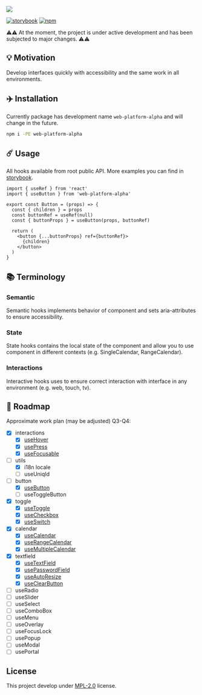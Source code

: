 ![](https://user-images.githubusercontent.com/7934638/126305621-6a520c6c-8779-42ad-a3c9-74a8be93574f.png)

[![storybook](https://img.shields.io/badge/storybook-000?style=flat-square)][storybook] [![npm](https://img.shields.io/npm/v/web-platform-alpha.svg?style=flat-square&labelColor=111)][npm]

⚠️⚠️ At the moment, the project is under active development and has been subjected to major changes. ⚠️⚠️

## 💡 Motivation

Develop interfaces quickly with accessibility and the same work in all environments.

## ✈️ Installation

Currently package has development name `web-platform-alpha` and will change in the future.

```sh
npm i -PE web-platform-alpha
```

## ☄️ Usage

All hooks available from root public API. More examples you can find in [storybook](storybook).

```tsx
import { useRef } from 'react'
import { useButton } from 'web-platform-alpha'

export const Button = (props) => {
  const { children } = props
  const buttonRef = useRef(null)
  const { buttonProps } = useButton(props, buttonRef)

  return (
    <button {...buttonProps} ref={buttonRef}>
      {children}
    </button>
  )
}
```

## 📚 Terminology

### Semantic

Semantic hooks implements behavior of component and sets aria-attributes to ensure accessibility.

### State

State hooks contains the local state of the component and allow you to use component in different contexts (e.g. SingleCalendar, RangeCalendar).

### Interactions

Interactive hooks uses to ensure correct interaction with interface in any environment (e.g. web, touch, tv).

## 🚧 Roadmap

Approximate work plan (may be adjusted) Q3-Q4:

- [x] interactions
  - [x] [useHover](./src/interactions/hover/useHover.ts)
  - [x] [usePress](./src/interactions/press/usePress.ts)
  - [x] [useFocusable](./src/interactions/focusable/useFocusable.ts)
- [ ] utils
  - [x] i18n locale
  - [ ] useUniqId
- [ ] button
  - [x] [useButton](./src/semantic/button/useButton.ts)
  - [ ] useToggleButton
- [x] toggle
  - [x] [useToggle](./src/semantic/toggle/useToggle.ts)
  - [x] [useCheckbox](./src/semantic/checkbox/useCheckbox.ts)
  - [x] [useSwitch](./src/semantic/switch/useSwitch.ts)
- [x] calendar
  - [x] [useCalendar](./src/semantic/calendar/useSingleCalendarState.ts)
  - [x] [useRangeCalendar](./src/semantic/calendar/useRangeCalendarState.ts)
  - [x] [useMultipleCalendar](./src/semantic/calendar/useMultipleCalendarState.ts)
- [x] textfield
  - [x] [useTextField](./src/semantic/textfield/useTextField.ts)
  - [x] [usePasswordField](./src/semantic/textfield/usePasswordField.ts)
  - [x] [useAutoResize](./src/semantic/textfield/useAutoResize.ts)
  - [x] [useClearButton](./src/semantic/textfield/useClearButton.ts)
- [ ] useRadio
- [ ] useSlider
- [ ] useSelect
- [ ] useComboBox
- [ ] useMenu
- [ ] useOverlay
- [ ] useFocusLock
- [ ] usePopup
- [ ] useModal
- [ ] usePortal

[npm]: https://www.npmjs.com/package/web-platform-alpha
[storybook]: https://web-platform.netlify.app

## License

This project develop under [MPL-2.0](./LICENSE) license.
